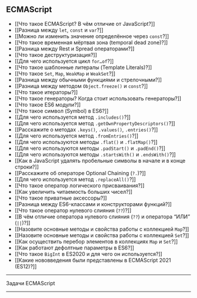 
## ECMAScript

- [[Что такое ECMAScript? В чём отличие от JavaScript?]]
- [[Разница между `let`, `const` и `var`?]]
- [[Можно ли изменить значение определённое через `const`?]]
- [[Что такое временная мёртвая зона (temporal dead zone)?]]
- [[Разница между Rest и Spread операторами?]]
- [[Что такое деструктуризация?]]
- [[Для чего используется цикл `for…of`?]]
- [[Что такое шаблонные литералы (Template Literals)?]]
- [[Что такое `Set`, `Map`, `WeakMap` и `WeakSet`?]]
- [[Разница между обычными функциями и стрелочными?]]
- [[Разница между методом `Object.freeze()` и `const`?]]
- [[Что такое итераторы?]]
- [[Что такое генераторы? Когда стоит использовать генераторы?]]
- [[Что такое ES6 модули?]]
- [[Что такое символ (Symbol) в ES6?]]
- [[Для чего используется метод `.includes()`?]]
- [[Для чего используется метод `.getOwnPropertyDescriptors()`?]]
- [[Расскажите о методах `.keys()`, `.values()`, `.entries()`?]]
- [[Для чего используется метод `.fromEntries()`?]]
- [[Для чего используются методы `.flat()` и `.flatMap()`?]]
- [[Для чего используются методы `.padStart()` и `.padEnd()`?]]
- [[Для чего используются методы `.startsWith()` и `.endsWith()`?]]
- [[Как в JavaScript удалять пробельные символы в начале и в конце строки?]]
- [[Расскажите об операторе Optional Chaining (`?.`)?]]
- [[Для чего используется метод `.replaceAll()`?]]
- [[Что такое оператор логического присваивания?]]
- [[Как увеличить читаемость больших чисел?]]
- [[Что такое приватные аксессоры?]]
- [[Разница между ES6-классами и конструкторами функций?]]
- [[Что такое оператор нулевого слияния (`??`)?]]
- [[В чём отличие оператора нулевого слияния (`??`) и оператора “ИЛИ” (`||`)?]]
- [[Назовите основные методы и свойства работы с коллекцией `Map`?]]
- [[Назовите основные методы и свойства работы с коллекцией `Set`?]]
- [[Как осуществить перебор элементов в коллекциях `Map` и `Set`?]]
- [[Как работают дефолтные параметры в ES6?]]
- [[Что такое `BigInt` в ES2020 и для чего он используется?]]
- [[Какие нововведения были представлены в ECMAScript 2021 (ES12)?]]

---

Задачи ECMAScript

---
